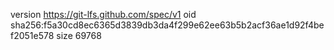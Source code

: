version https://git-lfs.github.com/spec/v1
oid sha256:f5a30cd8ec6365d3839db3da4f299e62ee63b5b2acf36ae1d92f4bef2051e578
size 69768
